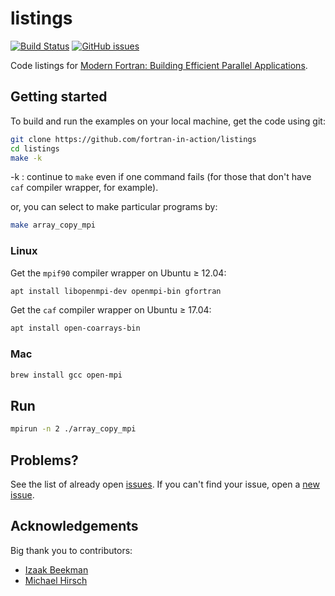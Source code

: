 # listings

[![Build Status](https://travis-ci.org/modern-fortran/listings.svg?branch=master)](https://travis-ci.org/modern-fortran/listings)
[![GitHub issues](https://img.shields.io/github/issues/modern-fortran/listings.svg)](https://github.com/modern-fortran/listings/issues)

Code listings for [Modern Fortran: Building Efficient Parallel Applications](https://www.manning.com/books/modern-fortran?a_aid=modernfortran&a_bid=2dc4d442).

## Getting started

To build and run the examples on your local machine, get the code using git:

```sh
git clone https://github.com/fortran-in-action/listings
cd listings
make -k
```

-k
: continue to `make` even if one command fails (for those that don't have `caf` compiler wrapper, for example).

or, you can select to make particular programs by:
```sh
make array_copy_mpi
```

### Linux
Get the `mpif90` compiler wrapper on Ubuntu &ge; 12.04:
```sh
apt install libopenmpi-dev openmpi-bin gfortran 
```

Get the `caf` compiler wrapper on Ubuntu &ge; 17.04:
```sh
apt install open-coarrays-bin
```

### Mac
```sh
brew install gcc open-mpi
```

## Run

```sh
mpirun -n 2 ./array_copy_mpi
```

## Problems?

See the list of already open [issues](https://github.com/fortran-in-action/listings/issues).
If you can't find your issue, open a [new issue](https://github.com/fortran-in-action/listings/issues/new).

## Acknowledgements

Big thank you to contributors:

* [Izaak Beekman](https://github.com/zbeekman)
* [Michael Hirsch](https://github.com/scivision)
